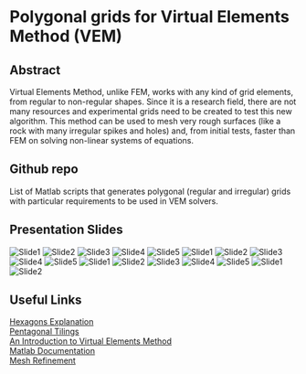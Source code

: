 # Polygonal grids for Virtual Elements Method (VEM) 

## Abstract
Virtual Elements Method, unlike FEM, works with any kind of grid elements, from regular to non-regular shapes. Since it is a research field, there are not many resources and experimental grids need to be created to test this new algorithm. This method can be used to mesh very rough surfaces (like a rock with many irregular spikes and holes) and, from initial tests, faster than FEM on solving non-linear systems of equations.

## Github repo
List of Matlab scripts that generates polygonal (regular and irregular) grids with particular requirements to be used in VEM solvers.

## Presentation Slides
![Slide1](presentation_slides/Slide1.JPG?raw=true "Slide1")
![Slide2](presentation_slides/Slide2.JPG?raw=true "Slide2")
![Slide3](presentation_slides/Slide3.JPG?raw=true "Slide3")
![Slide4](presentation_slides/Slide4.JPG?raw=true "Slide4")
![Slide5](presentation_slides/Slide5.JPG?raw=true "Slide5")
![Slide1](presentation_slides/Slide6.JPG?raw=true "Slide6")
![Slide2](presentation_slides/Slide7.JPG?raw=true "Slide7")
![Slide3](presentation_slides/Slide8.JPG?raw=true "Slide8")
![Slide4](presentation_slides/Slide9.JPG?raw=true "Slide9")
![Slide5](presentation_slides/Slide10.JPG?raw=true "Slide10")
![Slide1](presentation_slides/Slide11.JPG?raw=true "Slide11")
![Slide2](presentation_slides/Slide12.JPG?raw=true "Slide12")
![Slide3](presentation_slides/Slide13.JPG?raw=true "Slide13")
![Slide4](presentation_slides/Slide14.JPG?raw=true "Slide14")
![Slide5](presentation_slides/Slide15.JPG?raw=true "Slide15")
![Slide1](presentation_slides/Slide16.JPG?raw=true "Slide16")
![Slide2](presentation_slides/Slide17.JPG?raw=true "Slide17")

## Useful Links
[Hexagons Explanation](https://www.redblobgames.com/grids/hexagons/) </br>
[Pentagonal Tilings](https://commons.wikimedia.org/wiki/Category:Pentagonal_tilings) </br>
[An Introduction to Virtual Elements Method](https://www.maths.dur.ac.uk/lms/101/talks/0493daveiga.pdf) </br>
[Matlab Documentation](https://it.mathworks.com/help/matlab/index.html?s_tid=CRUX_topnav) </br>
[Mesh Refinement](https://www.comsol.it/multiphysics/mesh-refinement) </br>





